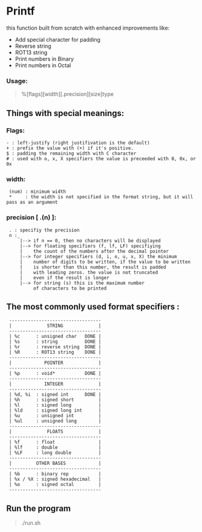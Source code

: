 # Printf


this function built from scratch with enhanced improvements like:
- Add special character for padding
- Reverse string
- ROT13 string
- Print numbers in Binary
- Print numbers in Octal

### Usage:
> %[flags][width][.precision][size]type

## Things with special meanings:
 ### Flags:
  ```
  - : left-justify (right justifivation is the default)
  + : prefix the value with (+) if it's positive.
  $ : padding the remaining width with C character
  # : used with o, x, X specifiers the value is preceeded with 0, 0x, or 0x
```
 ### width: 
 ```
  (num) : minimum width
  *     : the width is not specified in the format string, but it will pass as an argument
```
 ### precision [ .(n) ]:
 ```
  . : specifiy the precision
  n :_
      |--> if n == 0, then no characters will be displayed
      |--> for floating specifiers (f, lf, LF) specifiying
      |    the count of the numbers after the decimal pointer
      |--> for integer specifiers (d, i, o, u, x, X) the minimum
      |    number of digits to be written, if the value to be written 
      |    is shorter than this number, the result is padded 
      |    with leading zeros. the value is not truncated
      |    even if the result is longer
      |--> for string (s) this is the maximum number 
           of characters to be printed
```


## The most commonly used format specifiers :
```
 ----------------------------------
 |             STRING             |
 ----------------------------------
 | %c      : unsigned char   DONE |
 | %s      : string          DONE |
 | %r      : reverse string  DONE |
 | %R      : ROT13 string    DONE |
 ----------------------------------
 |            POINTER             |
 ----------------------------------
 | %p      : void*           DONE | 
 ----------------------------------
 |            INTEGER             |
 ----------------------------------
 | %d, %i  : signed int      DONE |
 | %h      : signed short         |
 | %l      : signed long          |
 | %ld     : signed long int      |
 | %u      : unsigned int         |
 | %ul     : unsigned long        |
 ----------------------------------
 |             FLOATS             |
 ----------------------------------
 | %f      : float                |
 | %lf     : double               |
 | %LF     : long double          |
 ----------------------------------
 |         OTHER BASES            |
 ----------------------------------
 | %b      : binary rep           |
 | %x / %X : signed hexadecimal   |
 | %o      : signed octal         |
 ----------------------------------

```

## Run the program
> ./run.sh
